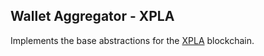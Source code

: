 ## Wallet Aggregator - XPLA

Implements the base abstractions for the [XPLA](https://xpla.io) blockchain.
